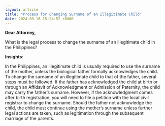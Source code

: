 ```yaml
---
layout: article
title: "Process for Changing Surname of an Illegitimate Child"
date: 2024-09-16 15:24:52 +0800
---
```


<p><strong>Dear Attorney,</strong></p><p>What is the legal process to change the surname of an illegitimate child in the Philippines?</p><p><strong>Insights:</strong></p><p>In the Philippines, an illegitimate child is usually required to use the surname of the mother, unless the biological father formally acknowledges the child. To change the surname of an illegitimate child to that of the father, several steps must be followed. If the father has acknowledged the child at birth or through an Affidavit of Acknowledgment or Admission of Paternity, the child may carry the father’s surname. However, if the acknowledgment comes after birth registration, you will need to file a petition with the local civil registrar to change the surname. Should the father not acknowledge the child, the child must continue using the mother’s surname unless further legal actions are taken, such as legitimation through the subsequent marriage of the parents.</p>